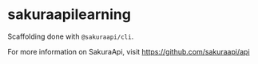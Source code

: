 # sakuraapilearning
Scaffolding done with `@sakuraapi/cli`.

For more information on SakuraApi, visit https://github.com/sakuraapi/api
